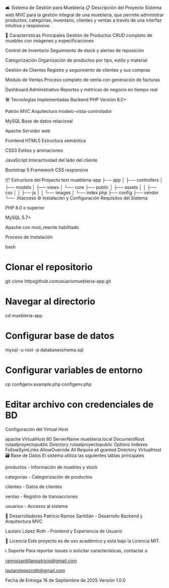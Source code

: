 🛋️ Sistema de Gestión para Mueblería
📋 Descripción del Proyecto
Sistema web MVC para la gestión integral de una mueblería, que permite administrar productos, categorías, inventario, clientes y ventas a través de una interfaz intuitiva y responsive.

🚀 Características Principales
Gestión de Productos CRUD completo de muebles con imágenes y especificaciones

Control de Inventario Seguimiento de stock y alertas de reposición

Categorización Organización de productos por tipo, estilo y material

Gestión de Clientes Registro y seguimiento de clientes y sus compras

Módulo de Ventas Proceso completo de venta con generación de facturas

Dashboard Administrativo Reportes y métricas de negocio en tiempo real

🛠️ Tecnologías Implementadas
Backend
PHP Versión 8.0+

Patrón MVC Arquitectura modelo-vista-controlador

MySQL Base de datos relacional

Apache Servidor web

Frontend
HTML5 Estructura semántica

CSS3 Estilos y animaciones

JavaScript Interactividad del lado del cliente

Bootstrap 5 Framework CSS responsive

📦 Estructura del Proyecto
text
muebleria-app
├── app
│   ├── controllers
│   ├── models
│   ├── views
│   └── core
├── public
│   ├── assets
│   │   ├── css
│   │   ├── js
│   │   └── images
│   └── index.php
├── config
├── vendor
└── .htaccess
⚙️ Instalación y Configuración
Requisitos del Sistema

PHP 8.0 o superior

MySQL 5.7+

Apache con mod_rewrite habilitado

Proceso de Instalación

bash
# Clonar el repositorio
git clone httpsgithub.comusuariomuebleria-app.git

# Navegar al directorio
cd muebleria-app

# Configurar base de datos
mysql -u root -p  databaseschema.sql

# Configurar variables de entorno
cp configenv.example.php configenv.php
# Editar archivo con credenciales de BD
Configuración del Virtual Host

apache
VirtualHost 80
    ServerName muebleria.local
    DocumentRoot rutaalproyectopublic
    Directory rutaalproyectopublic
        Options Indexes FollowSymLinks
        AllowOverride All
        Require all granted
    Directory
VirtualHost
🗃️ Base de Datos
El sistema utiliza las siguientes tablas principales

productos - Información de muebles y stock

categorias - Categorización de productos

clientes - Datos de clientes

ventas - Registro de transacciones

usuarios - Accesos al sistema

👥 Desarrolladores
Patricio Ramos Santillán - Desarrollo Backend y Arquitectura MVC

Lautaro López Roth - Frontend y Experiencia de Usuario

📄 Licencia
Este proyecto es de uso académico y está bajo la Licencia MIT.

📞 Soporte
Para reportar issues o solicitar características, contactar a

ramossantillanpatricio@gmail.com

lautarolopezroth@gmail.com

Fecha de Entrega 16 de Septiembre de 2025
Versión 1.0.0

